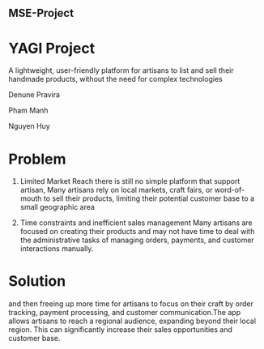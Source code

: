 ## MSE-Project

# YAGI Project
A lightweight, user-friendly platform for artisans to list and sell their handmade products, without the need for complex technologies

Denune Pravira

Pham Manh

Nguyen Huy

# Problem 
1. Limited Market Reach
    there is still no simple platform that support artisan, Many artisans rely on local markets, craft fairs, or word-of-mouth to sell their            products, limiting their potential customer base to a small geographic area
  
2. Time constraints and inefficient sales management
   Many artisans are focused on creating their products and may not have time to deal with the administrative tasks of managing orders, payments,      and customer interactions manually.

# Solution
 and then freeing up more time for artisans to focus on their craft by order tracking, payment processing, and customer communication.The app        allows artisans to reach a regional audience, expanding beyond their local region. This can significantly increase their sales opportunities and    customer base.
